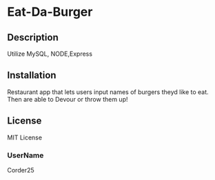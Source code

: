 # Eat-Da-Burger

## Description
Utilize MySQL, NODE,Express

## Installation
Restaurant app that lets users input names of burgers theyd like to eat. Then are able to Devour or throw them up! 

## License
MIT License

### UserName
Corder25
